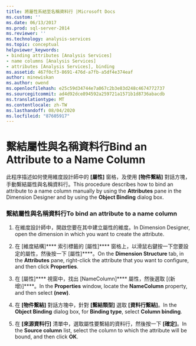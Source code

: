 ```yaml
---
title: 將屬性系結至名稱資料行 |Microsoft Docs
ms.custom: ''
ms.date: 06/13/2017
ms.prod: sql-server-2014
ms.reviewer: ''
ms.technology: analysis-services
ms.topic: conceptual
helpviewer_keywords:
- binding attributes [Analysis Services]
- name columns [Analysis Services]
- attributes [Analysis Services], binding
ms.assetid: 467f0cf3-8691-476d-a7fb-a5df4e374eaf
author: minewiskan
ms.author: owend
ms.openlocfilehash: e25c59d34744e7a067c2b3e83d248c4674772737
ms.sourcegitcommit: ad4d92dce894592a259721a1571b1d8736abacdb
ms.translationtype: MT
ms.contentlocale: zh-TW
ms.lasthandoff: 08/04/2020
ms.locfileid: "87605917"
---
```

# <a name="bind-an-attribute-to-a-name-column"></a><span data-ttu-id="06002-102">繫結屬性與名稱資料行</span><span class="sxs-lookup"><span data-stu-id="06002-102">Bind an Attribute to a Name Column</span></span>
  <span data-ttu-id="06002-103">此程序描述如何使用維度設計師中的 **[屬性]** 窗格，及使用 **[物件繫結]** 對話方塊，手動繫結屬性與名稱資料行。</span><span class="sxs-lookup"><span data-stu-id="06002-103">This procedure describes how to bind an attribute to a name column manually by using the **Attributes** pane in the Dimension Designer and by using the **Object Binding** dialog box.</span></span>  
  
### <a name="to-bind-an-attribute-to-a-name-column"></a><span data-ttu-id="06002-104">繫結屬性與名稱資料行</span><span class="sxs-lookup"><span data-stu-id="06002-104">To bind an attribute to a name column</span></span>  
  
1.  <span data-ttu-id="06002-105">在維度設計師中，開啟您要在其中建立屬性的維度。</span><span class="sxs-lookup"><span data-stu-id="06002-105">In Dimension Designer, open the dimension in which you want to create the attribute.</span></span>  
  
2.  <span data-ttu-id="06002-106">在 [維度結構]\*\*\*\* 索引標籤的 [屬性]\*\*\*\* 窗格上，以滑鼠右鍵按一下您要設定的屬性，然後按一下 [屬性]\*\*\*\*。</span><span class="sxs-lookup"><span data-stu-id="06002-106">On the **Dimension Structure** tab, in the **Attributes** pane, right-click the attribute that you want to configure, and then click **Properties**.</span></span>  
  
3.  <span data-ttu-id="06002-107">在 [屬性]\*\*\*\* 視窗中，找出 [NameColumn]\*\*\*\* 屬性，然後選取 [(新增)]\*\*\*\*。</span><span class="sxs-lookup"><span data-stu-id="06002-107">In the **Properties** window, locate the **NameColumn** property, and then select **(new)**.</span></span>  
  
4.  <span data-ttu-id="06002-108">在 **[物件繫結]** 對話方塊中，針對 **[繫結類型]** 選取 **[資料行繫結]**。</span><span class="sxs-lookup"><span data-stu-id="06002-108">In the **Object Binding** dialog box, for **Binding type**, select **Column binding**.</span></span>  
  
5.  <span data-ttu-id="06002-109">在 **[來源資料行]** 清單中，選取屬性要繫結的資料行，然後按一下 **[確定]**。</span><span class="sxs-lookup"><span data-stu-id="06002-109">In the **Source column** list, select the column to which the attribute will be bound, and then click **OK**.</span></span>  
  
  
